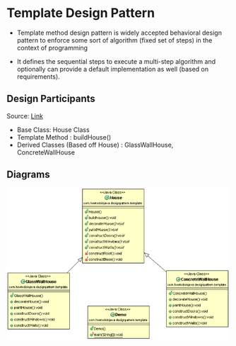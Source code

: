 # Template Design Pattern

* Template method design pattern is widely accepted behavioral design pattern to enforce some sort of algorithm (fixed set of steps) in the context of programming

* It defines the sequential steps to execute a multi-step algorithm and optionally can provide a default implementation as well (based on requirements).

## Design Participants

Source: [Link](https://howtodoinjava.com/design-patterns/behavioral/template-method-pattern/)

* Base Class: House Class
* Template Method : buildHouse()
* Derived Classes (Based off House) : GlassWallHouse, ConcreteWallHouse

## Diagrams

![UML](UML\template-design-pattern-class-diagram.gif)